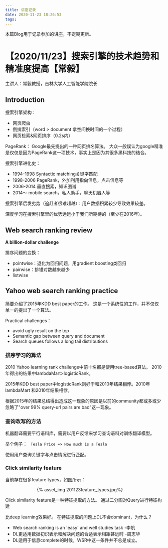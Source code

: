 ```yaml
---
title: 讲座记录
date: 2020-11-23 18:26:53
tags:
---
```


本篇Blog用于记录参加的讲座，不定期更新。

<!-- more -->

# 【2020/11/23】搜索引擎的技术趋势和精准度提高【常毅】

主讲人：常毅教授，吉林大学人工智能学院院长

## Introduction

搜索引擎架构：
- 网页爬虫
- 倒排索引（word > document 拿空间换时间的一个过程）
- 网页检索&网页排序（0.2s内）

PageRank：
Google最先提出的一种网页排名算法。
大众一般误认为google精准是仅仅是因为PageRank这一项技术，事实上是因为其很多黑科技的结合。

搜索引擎进化史：
- 1994-1998 Syntactic matching关键字匹配
- 1998-2006 PageRank，外加利用指向信息，点击信息等
- 2006-2014 垂直搜索，知识图谱
- 2014～ mobile search，私人助手，聊天机器人等

搜索引擎后发劣势（追赶者很难超越）：用户数据积累较少导致效果较差。

深度学习在搜索引擎里的优势远远小于我们所期待的（至少在2016年）。

## Web search ranking review

**A billion-dollar challenge**

排序问题的变换：
- pointwise：退化为回归问题，用gradient boosting类回归
- pairwise：排错对数越来越少
- listwise

## Yahoo web search ranking practice

简要介绍了2015年KDD best paper的工作。
这是一个系统性的工作，并不仅仅单一的提出了一个算法。

Practical challenges：
- avoid ugly result on the top
- Semantic gap between query and document
- Search queues follows a long tail distributions

### 排序学习的算法

2010 Yahoo learning rank challenge中前十名都是使用tree-based算法。
2010年得出的结果中lambdaMart>logisticRank。

2015年KDD best paper中logisticRank则好于和2010年结果相悖。2010年lambdaMart
和2010年结果相悖。

根据2015年的结果总结得出造成这一现象的原因是以前的community都或多或少忽略了"over 99% query-url pairs are bad"这一现象。

### 查询改写的方法

机器翻译需要平行语料库，需要以用户反馈来学习查询语料对训练翻译模型。

举个例子：
` Tesla Price => How much is a Tesla`

使用用户查询关键字与点击情况进行匹配。

### Click similarity feature

当前存在很多feature types，如图所示：
<div style="width:60%; margin:auto">{% asset_img 201123feature_types.jpg%}</div>

Click similarity feature是一种特征提取的方法。
通过二分图对Query进行特征构建

比deep learning效果好。
在特征提取的问题上DL不会dominant，为什么？
- Web search ranking is an 'easy' and well studies task -李航
- DL更适用数据初识表示和解决问题的合适表示相距甚远时 -周志华
- DL适用于信息complete的时候，WSR中这一条件并不总是成立。



